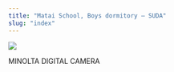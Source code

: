 ```yaml
---
title: "Matai School, Boys dormitory – SUDA"
slug: "index"
---
```


[![](/wp-content/2008/11/PICT2453-300x225.jpg)](/wp-content/2008/11/PICT2453.jpg)

MINOLTA DIGITAL CAMERA